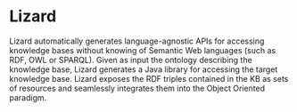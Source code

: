 # Lizard
Lizard automatically generates language-agnostic APIs for accessing knowledge bases without knowing of Semantic Web languages (such as RDF, OWL or SPARQL).
Given as input the ontology describing the knowledge base, Lizard generates a Java library for accessing the target knowledge base.
Lizard exposes the RDF triples contained in the KB as sets of resources and seamlessly integrates them into the Object Oriented paradigm.
